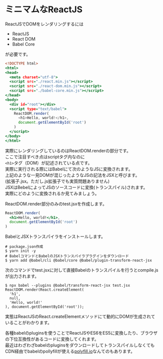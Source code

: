 # ミニマムなReactJS

ReactJSでDOMをレンダリングするには  

* ReactJS  
* React DOM  
* Babel Core

が必要です。  

```index.html
<!DOCTYPE html>
<html>
<head>
  <meta charset="utf-8">
  <script src="./react.min.js"></script>
  <script src="./react-dom.min.js"></script>
  <script src="./babel-core.min.js"></script>
</head>
<body>
  <div id="root"></div>
  <script type="text/babel">
    ReactDOM.render(
      <h1>Hello, world!</h1>,
      document.getElementById('root')
    )
  </script>
</body>
</html>
```

実際にレンダリングしているのはReactDOM.renderの部分です。  
ここで注目すべき点はscriptタグ内なのに  
`<h1>`タグ（DOM）が記述されている点です。  
実際に実行される際にはBabelにて次のようなJSに変換されます。  
上記のような一見DOMが混じったようなJSの記法をJSXと呼びます。  
(拡張子.jsx。ただし.js拡張子でも実質問題ありません)  
JSXはBebelによってJSのソースコードに変換(トランスパイル)されます。  
実際にどのように変換されるか見てみましょう。  
  
ReactDOM.render部分のみのtest.jsxを作成します。  

```test.jsx
ReactDOM.render(
  <h1>Hello, world!</h1>,
  document.getElementById('root')
)
```

BabelとJSXトランスパイラをインストールします。  

```
# package.json作成
$ yarn init -y
# BabelコマンドとBabelのJSXトランスパイラプラグインをダウンロード
$ yarn add @babel/cli @babel/core @babel/plugin-transform-react-jsx
```

次のコマンドでtest.jsxに対して直接Babelのトランスパイルを行うとcompile.jsが出力されます。

```
$ npx babel --plugins @babel/transform-react-jsx test.jsx
ReactDOM.render(React.createElement(
  'h1',
  null,
  'Hello, world!'
), document.getElementById('root'));
```

実態はReactJSのReact.createElementメソッドにて動的にDOMが生成されていることがわかります。  

各種babelのpluginsを使うことでReactJSやES6をES5に変換したり、ブラウザの下位互換性があるコードに変換してくれます。  
最近はわざわざbabelのpluginsをダウンロードしてトランスパイルしなくても  
CDN経由でbabelのpollyfillが使える[polyfill.io](https://polyfill.io/v3/url-builder/)なんてのもあります。  